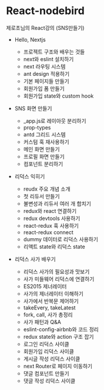 # React-nodebird
제로초님의 React강의 (SNS만들기)

- Hello, Nextjs
  + 프로젝트 구조와 배우는 것들
  + next와 eslint 설치하기
  + next 라우팅 시스템
  + ant design 적용하기
  + 기본 페이지들 만들기
  + 회원가입 폼 만들기
  + 회원가입 state와 custom hook

- SNS 화면 만들기
  + _app.js로 레이아웃 분리하기
  + prop-types
  + antd 그리드 시스템
  + 커스텀 훅 재사용하기
  + 메인 화면 만들기
  + 프로필 화면 만들기
  + 컴포넌트 분리하기

- 리덕스 익히기
  + reudx 주요 개념 소개
  + 첫 리듀서 만들기
  + 불변성과 리듀서 여러 개 합치기
  + redux와 react 연결하기
  + redux devtools 사용하기
  + react-redux 훅 사용하기
  + react-redux connect
  + dummy 데이터로 리덕스 사용하기
  + 리액트 state와 리덕스 state
  
- 리덕스 사가 배우기
  + 리덕스 사가의 필요성과 맛보기
  + 사가 미들웨어 리덕스에 연결하기
  + ES2015 제너레이터
  + 사가의 제너레이터 이해하기
  + 사가에서 반복문 제어하기
  + takeEvery, takeLatest
  + fork, call, 사가 총정리
  + 사가 패턴과 Q&A
  + eslint-config-airbnb와 코드 정리
  + redux state와 action 구조 잡기
  + 로그인 리덕스 사이클
  + 회원가입 리덕스 사이클
  + 게시글 작성 리덕스 사이클
  + next Router로 페이지 이동하기
  + 댓글 컴포넌트 만들기
  + 댓글 작성 리덕스 사이클

  

 
 


